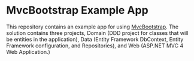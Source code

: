 MvcBootstrap Example App
============

This repository contains an example app for using [MvcBootstrap](https://github.com/carlgieringer/MvcBootstrap).  The 
solution contains three projects, Domain (DDD project for classes that will be entities in the application), Data
(Entity Framework DbContext, Entity Framework configuration, and Repositories), and Web (ASP.NET MVC 4 Web Application.)